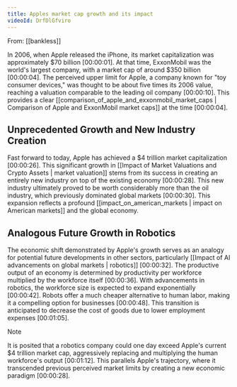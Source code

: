 ```yaml
---
title: Apples market cap growth and its impact
videoId: DrfDlGfviro
---
```


From: [[bankless]] <br/> 

In 2006, when Apple released the iPhone, its market capitalization was approximately $70 billion <a class="yt-timestamp" data-t="00:00:01">[00:00:01]</a>. At that time, ExxonMobil was the world's largest company, with a market cap of around $350 billion <a class="yt-timestamp" data-t="00:00:04">[00:00:04]</a>. The perceived upper limit for Apple, a company known for "toy consumer devices," was thought to be about five times its 2006 value, reaching a valuation comparable to the leading oil company <a class="yt-timestamp" data-t="00:00:10">[00:00:10]</a>. This provides a clear [[comparison_of_apple_and_exxonmobil_market_caps | Comparison of Apple and ExxonMobil market caps]] at the time <a class="yt-timestamp" data-t="00:00:04">[00:00:04]</a>.

## Unprecedented Growth and New Industry Creation

Fast forward to today, Apple has achieved a $4 trillion market capitalization <a class="yt-timestamp" data-t="00:00:26">[00:00:26]</a>. This significant growth in [[Impact of Market Valuations and Crypto Assets | market valuation]] stems from its success in creating an entirely new industry on top of the existing economy <a class="yt-timestamp" data-t="00:00:28">[00:00:28]</a>. This new industry ultimately proved to be worth considerably more than the oil industry, which previously dominated global markets <a class="yt-timestamp" data-t="00:00:30">[00:00:30]</a>. This expansion reflects a profound [[impact_on_american_markets | impact on American markets]] and the global economy.

## Analogous Future Growth in Robotics

The economic shift demonstrated by Apple's growth serves as an analogy for potential future developments in other sectors, particularly [[Impact of AI advancements on global markets | robotics]] <a class="yt-timestamp" data-t="00:00:32">[00:00:32]</a>. The productive output of an economy is determined by productivity per workforce multiplied by the workforce itself <a class="yt-timestamp" data-t="00:00:36">[00:00:36]</a>. With advancements in robotics, the workforce size is expected to expand exponentially <a class="yt-timestamp" data-t="00:00:42">[00:00:42]</a>. Robots offer a much cheaper alternative to human labor, making it a compelling option for businesses <a class="yt-timestamp" data-t="00:00:48">[00:00:48]</a>. This transition is anticipated to decrease the cost of goods due to lower employment expenses <a class="yt-timestamp" data-t="00:01:05">[00:01:05]</a>.

> [!NOTE]
> It is posited that a robotics company could one day exceed Apple's current $4 trillion market cap, aggressively replacing and multiplying the human workforce's output <a class="yt-timestamp" data-t="00:01:12">[00:01:12]</a>. This parallels Apple's trajectory, where it transcended previous perceived market limits by creating a new economic paradigm <a class="yt-timestamp" data-t="00:00:28">[00:00:28]</a>.